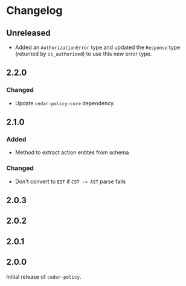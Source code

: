 # Changelog

## Unreleased

- Added an `AuthorizationError` type and updated the `Response` type (returned by `is_authorized`) to use this new error type.

## 2.2.0

### Changed
- Update `cedar-policy-core` dependency.

## 2.1.0

### Added
- Method to extract action entites from schema

### Changed
- Don't convert to `EST` if `CST -> AST` parse fails

## 2.0.3

## 2.0.2

## 2.0.1

## 2.0.0

Initial release of `cedar-policy`.

